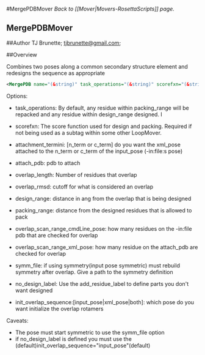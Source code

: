 #MergePDBMover
*Back to [[Mover|Movers-RosettaScripts]] page.*
## MergePDBMover


##Author
TJ Brunette; tjbrunette@gmail.com; 

##Overview 

Combines two poses along a common secondary structure element and redesigns the sequence as appropriate
```xml
<MergePDB name="(&string)" task_operations="(&string)" scorefxn="(&string)" attachment_termini="[n_term|c_term]" attach_pdb="(&string) overlap_length="(&int) overlap_rmsd="(&int)" design_range="*(&int)" packing_range="(&int) overlap_scan_range_cmdLine_pose="(&int)" overlap_scan_range_cmdLine_xml_pose="(&int)" symm_file="(&string) no_design_label="(&string) init_overlap_sequence="[input_pose|xml_pose|both]"/>
```

Options:

* task_operations: By default, any residue within packing_range will be repacked and any residue within design_range designed.  I

* scorefxn: The score function used for design and packing.  Required if not being used as 
  a subtag within some other LoopMover.

* attachment_termini: [n_term or c_term] do you want the xml_pose attached to the n_term or c_term of the input_pose (-in:file:s pose)

* attach_pdb: pdb to attach

* overlap_length: Number of residues that overlap

* overlap_rmsd: cutoff for what is considered an overlap

* design_range: distance in ang from the overlap that is being designed

* packing_range: distance from the designed residues that is allowed to pack

* overlap_scan_range_cmdLine_pose: how many residues on the -in:file pdb that are checked for overlap

* overlap_scan_range_xml_pose: how many residue on the attach_pdb are checked for overlap

* symm_file: if using symmetry(input pose symmetric) must rebuild symmetry after overlap. Give a path to the symmetry definition

* no_design_label: Use the add_residue_label to define parts you don't want designed

* init_overlap_sequence:[input_pose|xml_pose|both]: which pose do you want initialize the overlap rotamers

Caveats:

* The pose must start symmetric to use the symm_file option
* if no_design_label is defined you must use the (default)init_overlap_sequence="input_pose"(default)